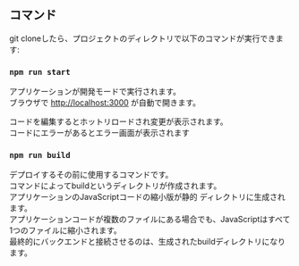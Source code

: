 ## コマンド

git cloneしたら、プロジェクトのディレクトリで以下のコマンドが実行できます:

### `npm run start`

アプリケーションが開発モードで実行されます。<br />
ブラウザで [http://localhost:3000](http://localhost:3000) が自動で開きます。

コードを編集するとホットリロードされ変更が表示されます。<br />
コードにエラーがあるとエラー画面が表示されます

### `npm run build`

デプロイするその前に使用するコマンドです。<br />
コマンドによってbuildというディレクトリが作成されます。<br />
アプリケーションのJavaScriptコードの縮小版が静的 ディレクトリに生成されます。<br />
アプリケーションコードが複数のファイルにある場合でも、JavaScriptはすべて1つのファイルに縮小されます。<br />
最終的にバックエンドと接続させるのは、生成されたbuildディレクトリになります。
